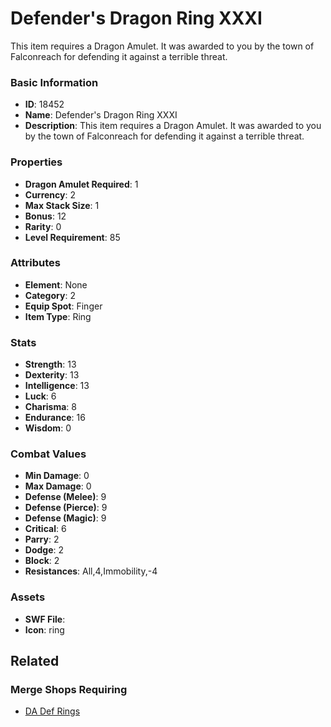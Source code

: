 # Defender's Dragon Ring XXXI

This item requires a Dragon Amulet. It was awarded to you by the town of Falconreach for defending it against a terrible threat. 

### Basic Information

- **ID**: 18452
- **Name**: Defender&#039;s Dragon Ring XXXI
- **Description**: This item requires a Dragon Amulet. It was awarded to you by the town of Falconreach for defending it against a terrible threat. 

### Properties

- **Dragon Amulet Required**: 1
- **Currency**: 2
- **Max Stack Size**: 1
- **Bonus**: 12
- **Rarity**: 0
- **Level Requirement**: 85

### Attributes

- **Element**: None
- **Category**: 2
- **Equip Spot**: Finger
- **Item Type**: Ring

### Stats

- **Strength**: 13
- **Dexterity**: 13
- **Intelligence**: 13
- **Luck**: 6
- **Charisma**: 8
- **Endurance**: 16
- **Wisdom**: 0

### Combat Values

- **Min Damage**: 0
- **Max Damage**: 0
- **Defense (Melee)**: 9
- **Defense (Pierce)**: 9
- **Defense (Magic)**: 9
- **Critical**: 6
- **Parry**: 2
- **Dodge**: 2
- **Block**: 2
- **Resistances**: All,4,Immobility,-4

### Assets

- **SWF File**: 
- **Icon**: ring

## Related

### Merge Shops Requiring

- [DA Def Rings](../merge-shops/382-da-def-rings.md)


